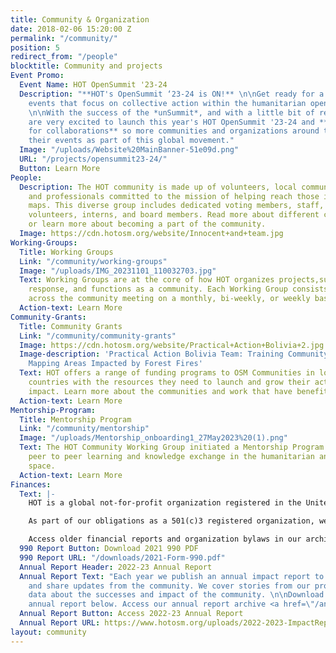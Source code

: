 ```yaml
---
title: Community & Organization
date: 2018-02-06 15:20:00 Z
permalink: "/community/"
position: 5
redirect_from: "/people"
blocktitle: Community and projects
Event Promo:
  Event Name: HOT OpenSummit '23-24
  Description: "**HOT's OpenSummit ‘23-24 is ON!** \n\nGet ready for a year of global
    events that focus on collective action within the humanitarian open mapping community.
    \n\nWith the success of the *unSummit*, and with a little bit of rebranding, we
    are very excited to launch this year's HOT OpenSummit '23-24 and **open our call
    for collaborations** so more communities and organizations around the world bring
    their events as part of this global movement."
  Image: "/uploads/Website%20MainBanner-51e09d.png"
  URL: "/projects/opensummit23-24/"
  Button: Learn More
People:
  Description: The HOT community is made up of volunteers, local community leaders,
    and professionals committed to the mission of helping reach those in need through
    maps. This diverse group includes dedicated voting members, staff, contractors,
    volunteers, interns, and board members. Read more about different community members
    or learn more about becoming a part of the community.
  Image: https://cdn.hotosm.org/website/Innocent+and+team.jpg
Working-Groups:
  Title: Working Groups
  Link: "/community/working-groups"
  Image: "/uploads/IMG_20231101_110032703.jpg"
  Text: Working Groups are at the core of how HOT organizes projects,supports disaster
    response, and functions as a community. Each Working Group consists of members
    across the community meeting on a monthly, bi-weekly, or weekly basis.
  Action-text: Learn More
Community-Grants:
  Title: Community Grants
  Link: "/community/community-grants"
  Image: https://cdn.hotosm.org/website/Practical+Action+Bolivia+2.jpg
  Image-description: 'Practical Action Bolivia Team: Training Community Members in
    Mapping Areas Impacted by Forest Fires'
  Text: HOT offers a range of funding programs to OSM Communities in low- and middle-income
    countries with the resources they need to launch and grow their activities and
    impact. Learn more about the communities and work that have benefited from grants.
  Action-text: Learn More
Mentorship-Program:
  Title: Mentorship Program
  Link: "/community/mentorship"
  Image: "/uploads/Mentorship_onboarding1_27May2023%20(1).png"
  Text: The HOT Community Working Group initiated a Mentorship Program to provide
    peer to peer learning and knowledge exchange in the humanitarian and open mapping
    space.
  Action-text: Learn More
Finances:
  Text: |-
    HOT is a global not-for-profit organization registered in the United States of America.

    As part of our obligations as a 501(c)3 registered organization, we make our financial filings (known as "Form 990: Return of Organization Exempt From Income Tax") available for public inspection. HOT's 2012 - 2021 returns are posted below. Any further questions can be directed to the Board of Directors, specifically the Treasurer.

    Access older financial reports and organization bylaws in our archive <a href="https://github.com/hotosm/hotosm-website/tree/gh-pages/downloads">here.</a>
  990 Report Button: Download 2021 990 PDF
  990 Report URL: "/downloads/2021-Form-990.pdf"
  Annual Report Header: 2022-23 Annual Report
  Annual Report Text: "Each year we publish an annual impact report to recap projects
    and share updates from the community. We cover stories from our projects and share
    data about the successes and impact of the community. \n\nDownload our latest
    annual report below. Access our annual report archive <a href=\"/annual-reports\">here.</a>"
  Annual Report Button: Access 2022-23 Annual Report
  Annual Report URL: https://www.hotosm.org/uploads/2022-2023-ImpactReport08_30.pdf
layout: community
---
```


